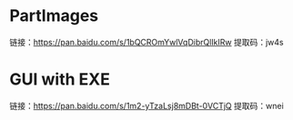 # PartImages

链接：https://pan.baidu.com/s/1bQCROmYwlVqDibrQlIkIRw 
提取码：jw4s

# GUI with EXE
链接：https://pan.baidu.com/s/1m2-yTzaLsj8mDBt-0VCTjQ 
提取码：wnei
